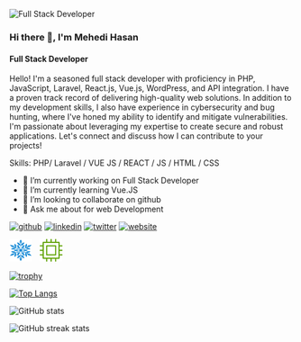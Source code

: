 ![Full Stack Developer](https://media.licdn.com/dms/image/D4D16AQGPR-RDlVSeHQ/profile-displaybackgroundimage-shrink_200_800/0/1711832853861?e=2147483647&v=beta&t=JkptxM-JGqAp8NO896W_2_BKHxgm5U8HBl70-izUSZg)

### Hi there 👋, I'm Mehedi Hasan
#### Full Stack Developer


Hello! I'm a seasoned full stack developer with proficiency in PHP, JavaScript, Laravel, React.js, Vue.js, WordPress, and API integration. I have a proven track record of delivering high-quality web solutions. In addition to my development skills, I also have experience in cybersecurity and bug hunting, where I've honed my ability to identify and mitigate vulnerabilities. I'm passionate about leveraging my expertise to create secure and robust applications. Let's connect and discuss how I can contribute to your projects!

Skills: PHP/ Laravel / VUE JS / REACT / JS / HTML / CSS

- 🔭 I’m currently working on Full Stack Developer 
- 🌱 I’m currently learning Vue.JS 
- 👯 I’m looking to collaborate on github 
- 💬 Ask me about for web Development 


[<img src='https://cdn.jsdelivr.net/npm/simple-icons@3.0.1/icons/github.svg' alt='github' height='40'>](https://github.com/0x01mehedi)  [<img src='https://cdn.jsdelivr.net/npm/simple-icons@3.0.1/icons/linkedin.svg' alt='linkedin' height='40'>](https://www.linkedin.com/in/mehedihasandb/)  [<img src='https://cdn.jsdelivr.net/npm/simple-icons@3.0.1/icons/twitter.svg' alt='twitter' height='40'>](https://twitter.com/mehedidb0)  [<img src='https://cdn.jsdelivr.net/npm/simple-icons@3.0.1/icons/icloud.svg' alt='website' height='40'>](devmehedi.intels.co)  

<a href='https://archiveprogram.github.com/'><img src='https://raw.githubusercontent.com/acervenky/animated-github-badges/master/assets/acbadge.gif' width='40' height='40'></a> <a href='https://docs.github.com/en/developers'><img src='https://raw.githubusercontent.com/acervenky/animated-github-badges/master/assets/devbadge.gif' width='40' height='40'></a> 

[![trophy](https://github-profile-trophy.vercel.app/?username=0x01mehedi)](https://github.com/ryo-ma/github-profile-trophy)

[![Top Langs](https://github-readme-stats.vercel.app/api/top-langs/?username=0x01mehedi)](https://github.com/anuraghazra/github-readme-stats)

![GitHub stats](https://github-readme-stats.vercel.app/api?username=0x01mehedi&show_icons=true)  

![GitHub streak stats](https://streak-stats.demolab.com/?user=0x01mehedi)  

